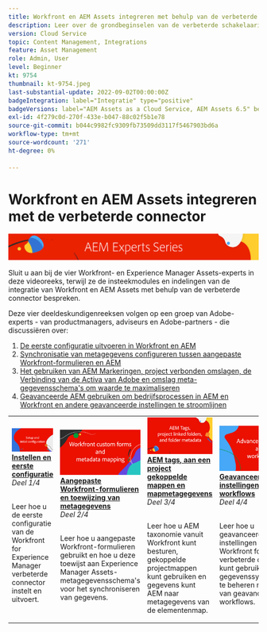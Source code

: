 ```yaml
---
title: Workfront en AEM Assets integreren met behulp van de verbeterde connector
description: Leer over de grondbeginselen van de verbeterde schakelaarintegratie van Adobe Workfront en Experience Manager Assets.
version: Cloud Service
topic: Content Management, Integrations
feature: Asset Management
role: Admin, User
level: Beginner
kt: 9754
thumbnail: kt-9754.jpeg
last-substantial-update: 2022-09-02T00:00:00Z
badgeIntegration: label="Integratie" type="positive"
badgeVersions: label="AEM Assets as a Cloud Service, AEM Assets 6.5" before-title="false"
exl-id: 4f279c0d-270f-433e-b047-88c02f5b1e78
source-git-commit: b044c9982fc9309fb73509dd3117f5467903bd6a
workflow-type: tm+mt
source-wordcount: '271'
ht-degree: 0%

---
```


# Workfront en AEM Assets integreren met de verbeterde connector

![AEM Deskundigenreeks](./assets/banner.png)

Sluit u aan bij de vier Workfront- en Experience Manager Assets-experts in deze videoreeks, terwijl ze de insteekmodules en indelingen van de integratie van Workfront en AEM Assets met behulp van de verbeterde connector bespreken.

Deze vier deeldeskundigenreeksen volgen op een groep van Adobe-experts - van productmanagers, adviseurs en Adobe-partners - die discussiëren over:

1. [De eerste configuratie uitvoeren in Workfront en AEM](./setup.md)
2. [Synchronisatie van metagegevens configureren tussen aangepaste Workfront-formulieren en AEM](./custom-forms.md)
3. [Het gebruiken van AEM Markeringen, project verbonden omslagen, de Verbinding van de Activa van Adobe en omslag meta-gegevensschema&#39;s om waarde te maximaliseren](./aem-tags-project-linked-folders-and-folder-metadata.md)
4. [Geavanceerde AEM gebruiken om bedrijfsprocessen in AEM en Workfront en andere geavanceerde instellingen te stroomlijnen](./advanced-settings-and-workflows.md)

<table>
  <td>
      <a href="./setup.md">
        <img alt="Instellen en eerste configuratie" 
             src="./assets/setup.png">
      </a>
      <div>
         <a href="./setup.md"><strong>Instellen en eerste configuratie</strong></a>
         <br/><em>Deel 1/4</em>
      </div>
      <p>
        <br/>
         Leer hoe u de eerste configuratie van de Workfront for Experience Manager verbeterde connector instelt en uitvoert.
      </p>
   </td>
   <!-- Workfront custom forms and metadata mapping -->
   <td>
      <a href="./custom-forms.md">
        <img alt="Aangepaste Workfront-formulieren en toewijzing van metagegevens" 
             src="./assets/custom-forms.png">
      </a>
      <div>
         <a href="./custom-forms.md"><strong>Aangepaste Workfront-formulieren en toewijzing van metagegevens</strong></a>
         <br/><em>Deel 2/4</em>
      </div>
      <p>
        <br/>
         Leer hoe u aangepaste Workfront-formulieren gebruikt en hoe u deze toewijst aan Experience Manager Assets-metagegevensschema's voor het synchroniseren van gegevens.
      </p>
    </td>
    <!-- AEM Tags, project linked folders, and folder metadata -->
    <td>
      <a href="./aem-tags-project-linked-folders-and-folder-metadata.md">
        <img alt="AEM tags, aan een project gekoppelde mappen en mapmetagegevens" 
             src="./assets/aem-tags.png">
      </a>
      <div>
         <a href="./aem-tags-project-linked-folders-and-folder-metadata.md"><strong>AEM tags, aan een project gekoppelde mappen en mapmetagegevens</strong></a>
         <br/><em>Deel 3/4</em> 
      </div>
      <p>
        <br/>
            Leer hoe u AEM taxonomie vanuit Workfront kunt besturen, gekoppelde projectmappen kunt gebruiken en gegevens kunt AEM naar metagegevens van de elementenmap.
      </p>
   </td>   
   <!-- Advanced workflows -->
    <td>
      <a href="./advanced-settings-and-workflows.md">
        <img alt="Geavanceerde instellingen en workflows" 
             src="./assets/advanced.png">
      </a>
      <div>
         <a href="./advanced-settings-and-workflows.md"><strong>Geavanceerde instellingen en workflows</strong></a>
         <br/><em>Deel 4/4</em>
      </div>
      <p>
        <br/>
            Leer hoe u geavanceerde instellingen voor de Workfront for AEM verbeterde connector kunt gebruiken om gegevenssynchronisatie te beheren met behulp van geavanceerde workflows.
      </p>
   </td>
  </tr>  
</tbody></table>
